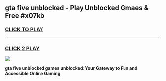 
## gta five unblocked - Play Unblocked Gmaes & Free #x07kb
<h3>
<a href="https://news.freeplayer.one?title=gta_five_unblocked&ref=26F">CLICK TO PLAY</a></h3>
<hr>

<h3>
<a href="https://news.freeplayer.one?title=gta_five_unblocked&ref=26F">CLICK 2 PLAY</a>
  
</h3>

<a href="https://news.freeplayer.one?title=gta_five_unblocked&ref=26F/"><img src="https://clearcache.store/games.png"></a>


**gta five unblocked games unblocked: Your Gateway to Fun and Accessible Online Gaming**
